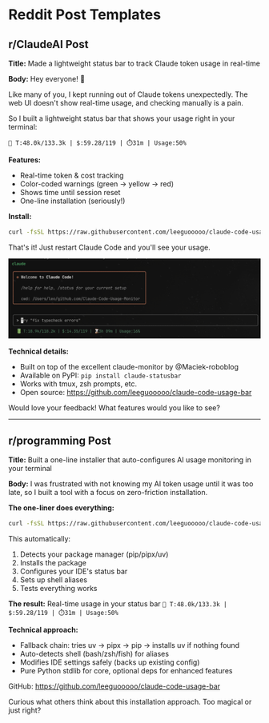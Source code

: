 # Reddit Post Templates

## r/ClaudeAI Post

**Title:** Made a lightweight status bar to track Claude token usage in real-time

**Body:**
Hey everyone! 👋

Like many of you, I kept running out of Claude tokens unexpectedly. The web UI doesn't show real-time usage, and checking manually is a pain.

So I built a lightweight status bar that shows your usage right in your terminal:

`🔋 T:48.0k/133.3k | $:59.28/119 | ⏱️31m | Usage:50%`

**Features:**
- Real-time token & cost tracking
- Color-coded warnings (green → yellow → red)
- Shows time until session reset
- One-line installation (seriously!)

**Install:**
```bash
curl -fsSL https://raw.githubusercontent.com/leeguooooo/claude-code-usage-bar/main/web-install.sh | bash
```

That's it! Just restart Claude Code and you'll see your usage.

![Claude Status Bar](https://raw.githubusercontent.com/leeguooooo/claude-code-usage-bar/main/img.png)

**Technical details:**
- Built on top of the excellent claude-monitor by @Maciek-roboblog
- Available on PyPI: `pip install claude-statusbar`
- Works with tmux, zsh prompts, etc.
- Open source: https://github.com/leeguooooo/claude-code-usage-bar

Would love your feedback! What features would you like to see?

---

## r/programming Post

**Title:** Built a one-line installer that auto-configures AI usage monitoring in your terminal

**Body:**
I was frustrated with not knowing my AI token usage until it was too late, so I built a tool with a focus on zero-friction installation.

**The one-liner does everything:**
```bash
curl -fsSL https://raw.githubusercontent.com/leeguooooo/claude-code-usage-bar/main/web-install.sh | bash
```

This automatically:
1. Detects your package manager (pip/pipx/uv)
2. Installs the package
3. Configures your IDE's status bar
4. Sets up shell aliases
5. Tests everything works

**The result:** Real-time usage in your status bar
`🔋 T:48.0k/133.3k | $:59.28/119 | ⏱️31m | Usage:50%`

**Technical approach:**
- Fallback chain: tries uv → pipx → pip → installs uv if nothing found
- Auto-detects shell (bash/zsh/fish) for aliases
- Modifies IDE settings safely (backs up existing config)
- Pure Python stdlib for core, optional deps for enhanced features

GitHub: https://github.com/leeguooooo/claude-code-usage-bar

Curious what others think about this installation approach. Too magical or just right?